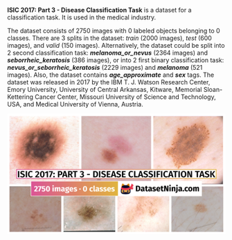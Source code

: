 **ISIC 2017: Part 3 - Disease Classification Task** is a dataset for a classification task. It is used in the medical industry. 

The dataset consists of 2750 images with 0 labeled objects belonging to 0 classes. There are 3 splits in the dataset: *train* (2000 images), *test* (600 images), and *valid* (150 images). Alternatively, the dataset could be split into 2 second classification task: ***melanoma_or_nevus*** (2364 images) and ***seborrheic_keratosis*** (386 images), or into 2 first binary classification task: ***nevus_or_seborrheic_keratosis*** (2229 images) and ***melanoma*** (521 images). Also, the dataset contains ***age_approximate*** and ***sex*** tags. The dataset was released in 2017 by the IBM T. J. Watson Research Center, Emory University, University of Central Arkansas, Kitware, Memorial Sloan-Kettering Cancer Center, Missouri University of Science and Technology, USA, and Medical University of Vienna, Austria.

<img src="https://github.com/dataset-ninja/isic-2017-part-3/raw/main/visualizations/poster.png">

